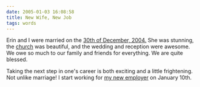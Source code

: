 ```yaml
---
date: 2005-01-03 16:08:58
title: New Wife, New Job
tags: words
---
```


Erin and I were married on the [30th of December, 2004.](http://en.wikipedia.org/wiki/December_30)  She was stunning, the [church](http://www.trinitymorgantown.org/) was beautiful, and the wedding and reception were awesome.  We owe so much to our family and friends for everything.  We are quite blessed.

Taking the next step in one's career is both exciting and a little frightening.  Not unlike marriage!  I start working for [my new employer](http://www.nuvox.com) on January 10th.